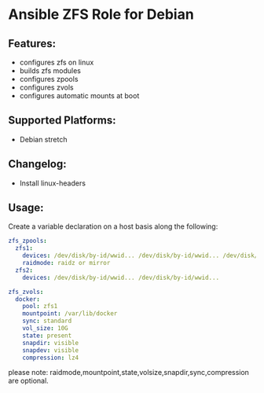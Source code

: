 Ansible ZFS Role for Debian
===========================

Features:
---------
* configures zfs on linux
* builds zfs modules
* configures zpools
* configures zvols
* configures automatic mounts at boot

Supported Platforms:
--------------------
- Debian stretch

Changelog:
----------
- Install linux-headers


Usage:
------
Create a variable declaration on a host basis along the following:

```yaml
zfs_zpools:
  zfs1:
    devices: /dev/disk/by-id/wwid... /dev/disk/by-id/wwid... /dev/disk/by-id/wwid...
    raidmode: raidz or mirror
  zfs2:
    devices: /dev/disk/by-id/wwid... /dev/disk/by-id/wwid...

zfs_zvols:
  docker:
    pool: zfs1
    mountpoint: /var/lib/docker
    sync: standard
    vol_size: 10G
    state: present
    snapdir: visible
    snapdev: visible 
    compression: lz4
```
please note: raidmode,mountpoint,state,volsize,snapdir,sync,compression are optional.
